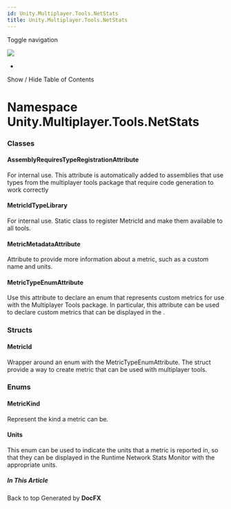 ```yaml
---
id: Unity.Multiplayer.Tools.NetStats
title: Unity.Multiplayer.Tools.NetStats
---
```


<div id="wrapper">

<div>

<div class="container">

<div class="navbar-header">

Toggle navigation

<img src="../logo.svg" id="logo" class="svg" />

</div>

<div id="navbar" class="collapse navbar-collapse">

<div class="form-group">

</div>

</div>

</div>

<div class="subnav navbar navbar-default">

<div id="breadcrumb" class="container hide-when-search">

-   

</div>

</div>

</div>

<div class="container body-content hide-when-search" role="main">

<div class="sidenav hide-when-search">

Show / Hide Table of Contents

<div id="sidetoggle" class="sidetoggle collapse">

<div id="sidetoc">

</div>

</div>

</div>

<div class="article row grid-right">

<div class="col-md-10">

# Namespace Unity.Multiplayer.Tools.NetStats

<div class="markdown level0 summary">

</div>

<div class="markdown level0 conceptual">

</div>

<div class="markdown level0 remarks">

</div>

### Classes

#### AssemblyRequiresTypeRegistrationAttribute

<div class="section">

For internal use. This attribute is automatically added to assemblies
that use types from the multiplayer tools package that require code
generation to work correctly

</div>

#### MetricIdTypeLibrary

<div class="section">

For internal use. Static class to register MetricId and make them
available to all tools.

</div>

#### MetricMetadataAttribute

<div class="section">

Attribute to provide more information about a metric, such as a custom
name and units.

</div>

#### MetricTypeEnumAttribute

<div class="section">

Use this attribute to declare an enum that represents custom metrics for
use with the Multiplayer Tools package. In particular, this attribute
can be used to declare custom metrics that can be displayed in the .

</div>

### Structs

#### MetricId

<div class="section">

Wrapper around an enum with the MetricTypeEnumAttribute. The struct
provide a way to create metric that can be used with multiplayer tools.

</div>

### Enums

#### MetricKind

<div class="section">

Represent the kind a metric can be.

</div>

#### Units

<div class="section">

This enum can be used to indicate the units that a metric is reported
in, so that they can be displayed in the Runtime Network Stats Monitor
with the appropriate units.

</div>

</div>

<div class="hidden-sm col-md-2" role="complementary">

<div class="sideaffix">

<div class="contribution">

</div>

##### In This Article

<div>

</div>

</div>

</div>

</div>

</div>

<div class="grad-bottom">

</div>

<div class="footer">

<div class="container">

Back to top Generated by **DocFX**

</div>

</div>

</div>
